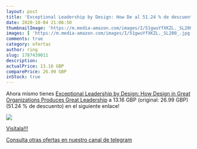 ```yaml
---
layout: post
title: 'Exceptional Leadership by Design: How De al 51.24 % de descuento'
date: 2020-10-04 21:06:50
thumbnailImage: 'https://m.media-amazon.com/images/I/51gwuYfXKZL._SL200_.jpg'
images: [ 'https://m.media-amazon.com/images/I/51gwuYfXKZL._SL200_.jpg' ]
comments: true
category: ofertas
author: ring
slug: 1787439011
description:
actualPrice: 13.16 GBP
comparePrice: 26.99 GBP
inStock: true
---
```


Ahora mismo tienes [Exceptional Leadership by Design: How Design in Great Organizations Produces Great Leadership](https://www.amazon.co.uk/dp/1787439011/?tag=redken01-21) a 13.16 GBP (original: 26.99 GBP) (51.24 %  de descuento) en el siguiente enlace!

[![](https://m.media-amazon.com/images/I/51gwuYfXKZL._SL200_.jpg)](https://www.amazon.co.uk/dp/1787439011/?tag=redken01-21)

[Visítala!!!](https://www.amazon.co.uk/dp/1787439011/?tag=redken01-21)

[Consulta otras ofertas en nuestro canal de telegram](https://t.me/s/ofertas25)
